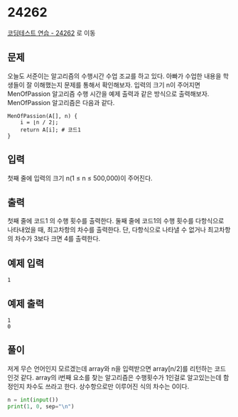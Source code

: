 # 24262

[코딩테스트 연습 - 24262][1] 로 이동

## 문제

오늘도 서준이는 알고리즘의 수행시간 수업 조교를 하고 있다. 아빠가 수업한 내용을 학생들이 잘 이해했는지 문제를 통해서 확인해보자.
입력의 크기 n이 주어지면 MenOfPassion 알고리즘 수행 시간을 예제 출력과 같은 방식으로 출력해보자.
MenOfPassion 알고리즘은 다음과 같다.

```
MenOfPassion(A[], n) {
    i = ⌊n / 2⌋;
    return A[i]; # 코드1
}
```

## 입력

첫째 줄에 입력의 크기 n(1 ≤ n ≤ 500,000)이 주어진다.

## 출력

첫째 줄에 코드1 의 수행 횟수를 출력한다.
둘째 줄에 코드1의 수행 횟수를 다항식으로 나타내었을 때, 최고차항의 차수를 출력한다. 단, 다항식으로 나타낼 수 없거나 최고차항의 차수가 3보다 크면 4를 출력한다.

## 예제 입력

```
1

```

## 예제 출력

```
1
0

```

## 풀이

저게 무슨 언어인지 모르겠는데 array와 n을 입력받으면 array[n/2]를 리턴하는 코드인것 같다.
array의 i번째 요소를 찾는 알고리즘은 수행횟수가 1인걸로 알고있는는데 함정인지 차수도 쓰라고 한다.
상수항으로만 이루어진 식의 차수는 0이다.

```python
n = int(input())
print(1, 0, sep="\n")

```

[1]: https://www.acmicpc.net/problem/24262
